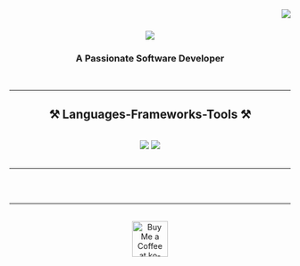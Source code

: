 <img align="right" src="https://visitor-badge.laobi.icu/badge?page_id=salesp07.salesp07" />

<h1 align="center">
    <img src="https://readme-typing-svg.herokuapp.com/?font=Righteous&size=35&center=true&vCenter=true&width=500&height=70&duration=4000&lines=Hi+There!+👋;+I'm+Zaid+Qassim!;" />
</h1>

<h3 align="center">A Passionate Software Developer </h3>

<br/>


 <hr/>
 
<h2 align="center">⚒️ Languages-Frameworks-Tools ⚒️</h2>
<br/>
<div align="center">
    <img src="https://skillicons.dev/icons?i=flutter,nodejs,python,swift,react,mongodb,firebase,javascript,bootstrap,html,css,vscode,github,figma,tailwind,git" />
    <img src="https://skillicons.dev/icons?i=typescript,express,c,java,nextjs,mysql,flask,djanco,kotlin,vuejs,mysql" /><br>
</div>

<br/>
<hr/>





<br/><br/>

<hr/>

<br/>

<div align="center">
<a href='https://ko-fi.com/V7V4RAK9C' target='_blank'><img height='64' style='border:0px;height:64px;' src='https://storage.ko-fi.com/cdn/kofi1.png?v=3' border='0' alt='Buy Me a Coffee at ko-fi.com' /></a>
</div>

<br/>

